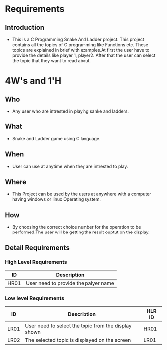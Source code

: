 # Requirements
## Introduction
* This is a C Programming Snake And Ladder project. This project contains all the topics of C programming like  Functions etc. These topics are explained in brief with examples.At first the user have to provide the details like player 1, player2. After that the user can select the topic that they want to read about. 
# 4W&#39;s and 1&#39;H
## Who
* Any user who are intrested in playing sanke and ladders.
## What
* Snake and Ladder game using C language.
## When
*   User can use at anytime when they are intrested to play.
## Where
*   This Project can be used by the users at anywhere with a computer having windows or linux Operating system.
## How
*   By choosing the correct choice number for the operation to be performed.The user will be getting the result ouptut on the display.
## Detail Requirements
### High Level Requirements 
| ID | Description |  
| ----- | ----- | 
| HR01 | User need to provide the palyer name | 
### Low level Requirements
| ID | Description | HLR ID |
| ------ | --------- | ------ | 
| LR01 | User need to select the topic from the display shown | HR01 |
| LR02 | The selected topic is displayed on the screen | LR01 | 
  
